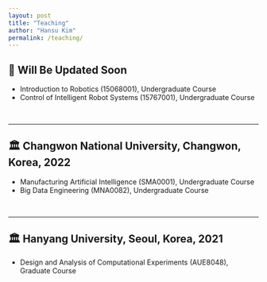 ```yaml
---
layout: post
title: "Teaching"
author: "Hansu Kim"
permalink: /teaching/
---
```


## 🚧 Will Be Updated Soon
* Introduction to Robotics (15068001), Undergraduate Course   
* Control of Intelligent Robot Systems (15767001), Undergraduate Course   
<br/>   
  
***   
   
## 🏛️ Changwon National University, Changwon, Korea, 2022
* Manufacturing Artificial Intelligence (SMA0001), Undergraduate Course   
* Big Data Engineering (MNA0082), Undergraduate Course   
<br/>   
  
***   
   
## 🏛️ Hanyang University, Seoul, Korea, 2021
* Design and Analysis of Computational Experiments (AUE8048), Graduate Course   
